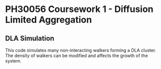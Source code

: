 # PH30056 Coursework 1 - Diffusion Limited Aggregation
## DLA Simulation

This code simulates many non-interacting walkers forming a DLA cluster. The density of walkers can be modified and affects the growth of the system.
